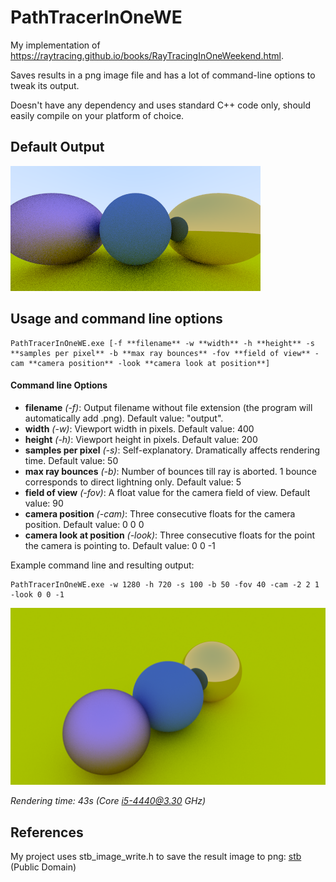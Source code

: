 # PathTracerInOneWE

My implementation of https://raytracing.github.io/books/RayTracingInOneWeekend.html.

Saves results in a png image file and has a lot of command-line options to tweak its output.

Doesn't have any dependency and uses standard C++ code only, should easily compile on your platform of choice.

## Default Output
![Default Scene](https://github.com/TaoSc/PathTracerInOneWE/raw/master/output.png)

## Usage and command line options

```
PathTracerInOneWE.exe [-f **filename** -w **width** -h **height** -s **samples per pixel** -b **max ray bounces** -fov **field of view** -cam **camera position** -look **camera look at position**]
```

#### Command line Options

- **filename** *(-f)*: Output filename without file extension (the program will automatically add .png). Default value: "output".
- **width** *(-w)*: Viewport width in pixels. Default value: 400
- **height** *(-h)*: Viewport height in pixels. Default value: 200
- **samples per pixel** *(-s)*: Self-explanatory. Dramatically affects rendering time. Default value: 50
- **max ray bounces** *(-b)*: Number of bounces till ray is aborted. 1 bounce corresponds to direct lightning only. Default value: 5
- **field of view** *(-fov)*: A float value for the camera field of view. Default value: 90
- **camera position** *(-cam)*: Three consecutive floats for the camera position. Default value: 0 0 0
- **camera look at position** *(-look)*: Three consecutive floats for the point the camera is pointing to. Default value: 0 0 -1

Example command line and resulting output:
```
PathTracerInOneWE.exe -w 1280 -h 720 -s 100 -b 50 -fov 40 -cam -2 2 1 -look 0 0 -1
```
![Example Output](https://github.com/TaoSc/PathTracerInOneWE/raw/master/example.png)

*Rendering time: 43s (Core i5-4440@3.30 GHz)*

## References
My project uses stb_image_write.h to save the result image to png: 
[stb](https://github.com/nothings/stb) (Public Domain)
